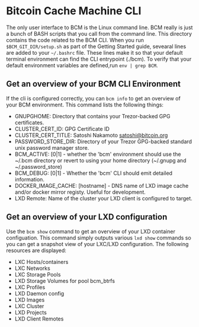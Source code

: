 # Bitcoin Cache Machine CLI

The only user interface to BCM is the Linux command line. BCM really is just a bunch of BASH scripts that you call from the command line. This directory contains the code related to the BCM CLI. When you run `$BCM_GIT_DIR/setup.sh` as part of the Getting Started guide, sevearal lines are added to your `~/.bashrc` file. These lines make it so that your default terminal environment can find the CLI entrypoint (./bcm). To verify that your default environment variables are defined,run `env | grep BCM`.  

## Get an overview of your BCM CLI Environment

If the cli is configured correctly, you can `bcm info` to get an overview of your BCM environment. This command lists the following things:

* GNUPGHOME:              Directory that contains your Trezor-backed GPG certificates.
* CLUSTER_CERT_ID:              GPG Certificate ID
* CLUSTER_CERT_TITLE:           Satoshi Nakamoto <satoshi@bitcoin.org>
* PASSWORD_STORE_DIR:         Directory of your Trezor GPG-backed standard unix password manager store.
* BCM_ACTIVE:                 [0|1] - whether the 'bcm' environment should use the ~/.bcm directory or revert to using your home directory (~/.gnupg and ~/.password_store)
* BCM_DEBUG:                  [0|1] - Whether the 'bcm' CLI should emit detailed information.
* DOCKER_IMAGE_CACHE:         [hostname] - DNS name of LXD image cache and/or docker mirror registy. Useful for development.
* LXD Remote:                Name of the cluster your LXD client is configured to target.

## Get an overview of your LXD configuration

Use the `bcm show` command to get an overview of your LXD container configuation. This command simply outputs various `lxd show` commands so you can get a snapshot view of your LXC/LXD configuration. The following resources are displayed:

* LXC Hosts/containers
* LXC Networks
* LXC Storage Pools
* LXD Storage Volumes for pool bcm_btrfs
* LXC Profiles
* LXD Daemon config
* LXD Images
* LXC Cluster
* LXD Projects
* LXD Client Remotes
